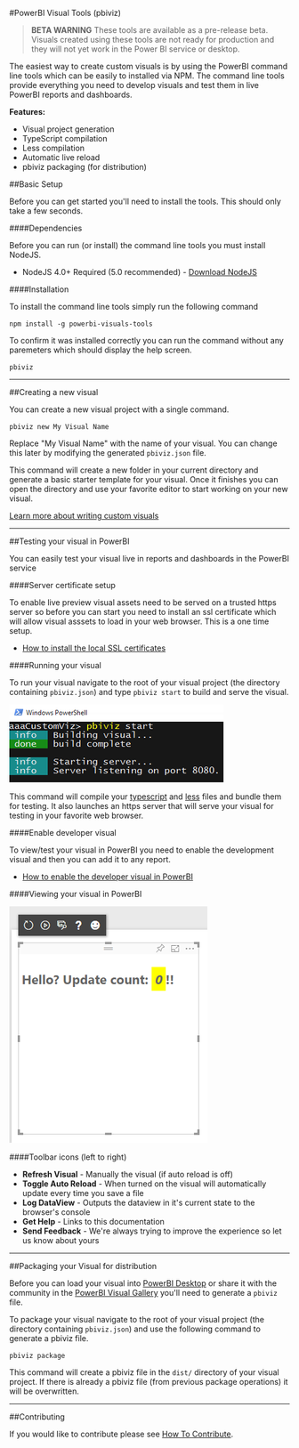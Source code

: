 #PowerBI Visual Tools (pbiviz)

> **BETA WARNING**
> These tools are available as a pre-release beta. Visuals created using these tools are not ready for production and they will not yet work in the Power BI service or desktop.

The easiest way to create custom visuals is by using the PowerBI command line tools which can be easily to installed via NPM. The command line tools provide everything you need to develop visuals and test them in live PowerBI reports and dashboards. 

**Features:**

* Visual project generation
* TypeScript compilation
* Less compilation
* Automatic live reload
* pbiviz packaging (for distribution)

##Basic Setup

Before you can get started you'll need to install the tools. This should only take a few seconds.

####Dependencies

Before you can run (or install) the command line tools you must install NodeJS.

* NodeJS 4.0+ Required (5.0 recommended) - [Download NodeJS](https://nodejs.org)


####Installation

To install the command line tools simply run the following command

```
npm install -g powerbi-visuals-tools
```

To confirm it was installed correctly you can run the command without any paremeters which should display the help screen.

```
pbiviz
```

-----------

##Creating a new visual

You can create a new visual project with a single command.

```
pbiviz new My Visual Name
```

Replace "My Visual Name" with the name of your visual. You can change this later by modifying the generated `pbiviz.json` file.

This command will create a new folder in your current directory and generate a basic starter template for your visual. Once it finishes you can open the directory and use your favorite editor to start working on your new visual.

[Learn more about writing custom visuals](../Readme.md) 

-----------

##Testing your visual in PowerBI

You can easily test your visual live in reports and dashboards in the PowerBI service

####Server certificate setup

To enable live preview visual assets need to be served on a trusted https server so before you can start you need to install an ssl certificate which will allow visual asssets to load in your web browser. This is a one time setup.

* [How to install the local SSL certificates](docs/CertificateSetup.md) 

####Running your visual

To run your visual navigate to the root of your visual project (the directory containing `pbiviz.json`) and type `pbiviz start` to build and serve the visual.

![](docs/images/pbivizStart.png)

This command will compile your [typescript](http://www.typescriptlang.org/) and [less](http://lesscss.org/) files and bundle them for testing. It also launches an https server that will serve your visual for testing in your favorite web browser.

####Enable developer visual

To view/test your visual in PowerBI you need to enable the development visual and then you can add it to any report.

* [How to enable the developer visual in PowerBI](docs/DebugVisualSetup.md)

####Viewing your visual in PowerBI

![](docs/images/portalEnable4.png) 

####Toolbar icons (left to right)

* **Refresh Visual** - Manually the visual (if auto reload is off)
* **Toggle Auto Reload** - When turned on the visual will automatically update every time you save a file
* **Log DataView** - Outputs the dataview in it's current state to the browser's console
* **Get Help** - Links to this documentation
* **Send Feedback** - We're always trying to improve the experience so let us know about yours 

-----------

##Packaging your Visual for distribution

Before you can load your visual into [PowerBI Desktop](https://powerbi.microsoft.com/en-us/desktop/) or share it with the community in the [PowerBI Visual Gallery](https://visuals.powerbi.com) you'll need to generate a `pbiviz` file.

To package your visual navigate to the root of your visual project (the directory containing `pbiviz.json`) and use the following command to generate a pbiviz file.

```
pbiviz package
```

This command will create a pbiviz file in the `dist/` directory of your visual project. If there is already a pbiviz file (from previous package operations) it will be overwritten.

-------------

##Contributing

If you would like to contribute please see [How To Contribute](CONTRIBUTING.md).

